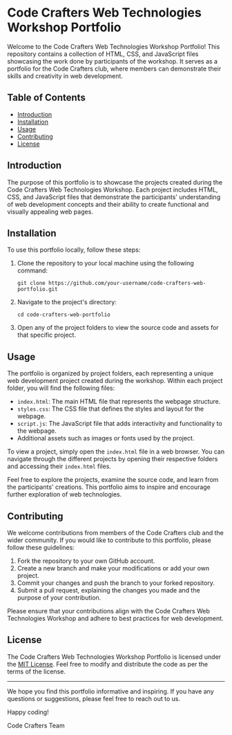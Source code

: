 # Code Crafters Web Technologies Workshop Portfolio

Welcome to the Code Crafters Web Technologies Workshop Portfolio! This repository contains a collection of HTML, CSS, and JavaScript files showcasing the work done by participants of the workshop. It serves as a portfolio for the Code Crafters club, where members can demonstrate their skills and creativity in web development.

## Table of Contents

- [Introduction](#introduction)
- [Installation](#installation)
- [Usage](#usage)
- [Contributing](#contributing)
- [License](#license)

## Introduction

The purpose of this portfolio is to showcase the projects created during the Code Crafters Web Technologies Workshop. Each project includes HTML, CSS, and JavaScript files that demonstrate the participants' understanding of web development concepts and their ability to create functional and visually appealing web pages.

## Installation

To use this portfolio locally, follow these steps:

1. Clone the repository to your local machine using the following command:
   ```
   git clone https://github.com/your-username/code-crafters-web-portfolio.git
   ```
2. Navigate to the project's directory:
   ```
   cd code-crafters-web-portfolio
   ```
3. Open any of the project folders to view the source code and assets for that specific project.

## Usage

The portfolio is organized by project folders, each representing a unique web development project created during the workshop. Within each project folder, you will find the following files:

- `index.html`: The main HTML file that represents the webpage structure.
- `styles.css`: The CSS file that defines the styles and layout for the webpage.
- `script.js`: The JavaScript file that adds interactivity and functionality to the webpage.
- Additional assets such as images or fonts used by the project.

To view a project, simply open the `index.html` file in a web browser. You can navigate through the different projects by opening their respective folders and accessing their `index.html` files.

Feel free to explore the projects, examine the source code, and learn from the participants' creations. This portfolio aims to inspire and encourage further exploration of web technologies.

## Contributing

We welcome contributions from members of the Code Crafters club and the wider community. If you would like to contribute to this portfolio, please follow these guidelines:

1. Fork the repository to your own GitHub account.
2. Create a new branch and make your modifications or add your own project.
3. Commit your changes and push the branch to your forked repository.
4. Submit a pull request, explaining the changes you made and the purpose of your contribution.

Please ensure that your contributions align with the Code Crafters Web Technologies Workshop and adhere to best practices for web development.

## License

The Code Crafters Web Technologies Workshop Portfolio is licensed under the [MIT License](LICENSE). Feel free to modify and distribute the code as per the terms of the license.

---
We hope you find this portfolio informative and inspiring. If you have any questions or suggestions, please feel free to reach out to us.

Happy coding!

Code Crafters Team
